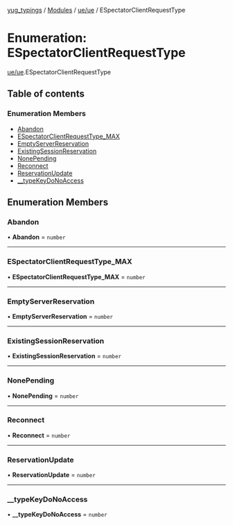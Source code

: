 [yug_typings](../README.md) / [Modules](../modules.md) / [ue/ue](../modules/ue_ue.md) / ESpectatorClientRequestType

# Enumeration: ESpectatorClientRequestType

[ue/ue](../modules/ue_ue.md).ESpectatorClientRequestType

## Table of contents

### Enumeration Members

- [Abandon](ue_ue.ESpectatorClientRequestType.md#abandon)
- [ESpectatorClientRequestType\_MAX](ue_ue.ESpectatorClientRequestType.md#espectatorclientrequesttype_max)
- [EmptyServerReservation](ue_ue.ESpectatorClientRequestType.md#emptyserverreservation)
- [ExistingSessionReservation](ue_ue.ESpectatorClientRequestType.md#existingsessionreservation)
- [NonePending](ue_ue.ESpectatorClientRequestType.md#nonepending)
- [Reconnect](ue_ue.ESpectatorClientRequestType.md#reconnect)
- [ReservationUpdate](ue_ue.ESpectatorClientRequestType.md#reservationupdate)
- [\_\_typeKeyDoNoAccess](ue_ue.ESpectatorClientRequestType.md#__typekeydonoaccess)

## Enumeration Members

### Abandon

• **Abandon** = `number`

___

### ESpectatorClientRequestType\_MAX

• **ESpectatorClientRequestType\_MAX** = `number`

___

### EmptyServerReservation

• **EmptyServerReservation** = `number`

___

### ExistingSessionReservation

• **ExistingSessionReservation** = `number`

___

### NonePending

• **NonePending** = `number`

___

### Reconnect

• **Reconnect** = `number`

___

### ReservationUpdate

• **ReservationUpdate** = `number`

___

### \_\_typeKeyDoNoAccess

• **\_\_typeKeyDoNoAccess** = `number`
